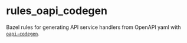 # rules_oapi_codegen

Bazel rules for generating API service handlers from OpenAPI yaml with [`oapi-codegen`](https://github.com/oapi-codegen/oapi-codegen).
